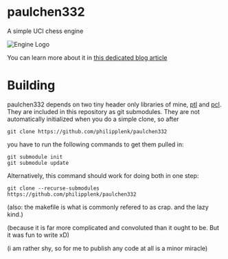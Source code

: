 # paulchen332

A simple UCI chess engine

![Engine Logo]("https://codemetas.de/images/pchess_logo.png" "Isn't it lovely?")

You can learn more about it in [this dedicated blog article](https://codemetas.de/2020/11/18/The-Royal-Game.html)

# Building

paulchen332 depends on two tiny header only libraries of mine, [ptl](https://github.com/philipplenk/ptl) and [pcl](https://github.com/philipplenk/pcl). They are included in this repository as git submodules. 
They are not automatically initialized when you do a simple clone, so after

    git clone https://github.com/philipplenk/paulchen332
	
you have to run the following commands to get them pulled in:

    git submodule init
    git submodule update

Alternatively, this command should work for doing both in one step:

    git clone --recurse-submodules https://github.com/philipplenk/paulchen332

(also: the makefile is what is commonly refered to as crap. and the lazy kind.)

(because it is far more complicated and convoluted than it ought to be. But it was fun to write xD)

(i am rather shy, so for me to publish any code at all is a minor miracle)
